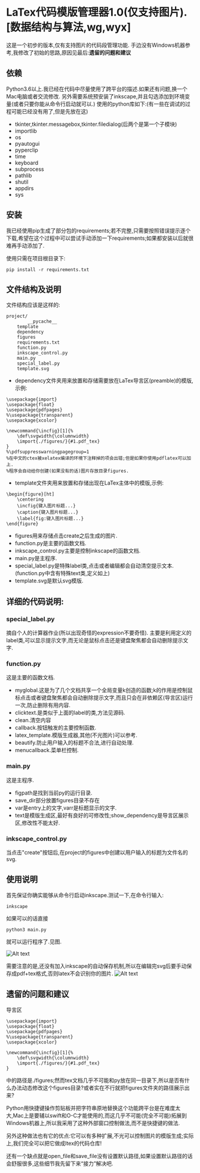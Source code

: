 # LaTex代码模版管理器1.0(仅支持图片).[数据结构与算法,wg,wyx]

这是一个初步的版本,仅有支持图片的代码段管理功能.
手边没有Windows机器参考,我修改了初始的思路,原因见最后:**‌遗留的问题和建议**

## 依赖

Python3.6以上.我已经在代码中尽量使用了跨平台的描述.如果还有问题,换一个Mac电脑或者交流修改.
另外需要系统预安装了inkscape,并且勾选添加到环境变量(或者只要你能从命令行启动就可以.)
使用的python库如下:(有一些在调试的过程可能已经没有用了,但是先放在这)

* tkinter,tkinter.messagebox,tkinter.filedialog(后两个是第一个子模块)
* importlib
* os
* pyautogui
* pyperclip
* time
* keyboard
* subprocess
* pathlib
* shutil
* appdirs
* sys

## 安装

我已经使用pip生成了部分包的requirements;若不完整,只需要按照错误提示逐个下载,希望在这个过程中可以尝试手动添加一下requirements;如果都安装以后就很难再手动添加了.

使用只需在项目根目录下:
```
pip install -r requirements.txt
```


## 文件结构及说明

文件结构应该是这样的:
```
project/
		__pycache__
    template
    dependency
    figures
    requirements.txt
    function.py
    inkscape_control.py
    main.py
    special_label.py
    template.svg
```
* dependency文件夹用来放置和存储需要放在LaTex导言区(preamble)的模版,示例:

```
\usepackage{import}
\usepackage{float}
\usepackage{pdfpages}
%\usepackage{transparent}
\usepackage{xcolor}

\newcommand{\incfig}[1]{%
    \def\svgwidth{\columnwidth}
    \import{./figures/}{#1.pdf_tex}
}
%\pdfsuppresswarningpagegroup=1
%在中文的ctex被xelatex编译的环境下注释掉的项会出错;但是如果你使用pdflatex可以加上.
%程序会自动给你创建(如果没有的话)图片存放目录figures.
```
* template文件夹用来放置和存储出现在LaTex主体中的模版,示例:
```
\begin{figure}[ht]
    \centering
    \incfig{键入图片标题...}
    \caption{键入图片标题...}
    \label{fig:键入图片标题...}
\end{figure}
```
* figures用来存储点击create之后生成的图片.
* function.py是主要的函数文档.
* inkscape_control.py主要是控制inkscape的函数文档.
* main.py是主程序.
* special_label.py是特殊label类,点击或者编辑都会自动清空提示文本.(function.py中含有特殊text类,定义如上)
* template.svg是默认svg模版.


## 详细的代码说明:

### special_label.py

摘自个人的计算器作业(所以出现奇怪的expression不要奇怪).
主要是利用定义的label类,可以显示提示文字,而无论是鼠标点击还是键盘聚焦都会自动删除提示文字.

### function.py

这是主要的函数文档.

* myglobal.这是为了几个文档共享一个全局变量k创造的函数;k的作用是控制鼠标点击或者键盘聚焦都会自动删除提示文字,而且只会在非依赖区(导言区)运行一次,防止删除有用内容.
* clicktext.是类似于上面的label的类,方法见源码.
* clean.清空内容
* callback.按钮触发的主要控制函数.
* latex_template.模版生成器,其他(不光图片)可以参考.
* beautify.防止用户输入的标题不合法,进行自动处理.
* menucallback.菜单栏控制.
### main.py
这是主程序.

* figpath是找到当前py的运行目录.
* save_dir部分放置figures目录不存在
* var是entry上的文字,varr是标题显示的文字.
* text是模版生成区,最好有良好的可修改性;show_dependency是导言区展示区,修改性不能太好.

### inkscape_control.py

当点击"create"按钮后,在project的figures中创建以用户输入的标题为文件名的svg.

## 使用说明

首先保证你确实能够从命令行启动inkscape.测试一下,在命令行输入:
```
inkscape 
```
如果可以的话直接
```
python3 main.py
```
就可以运行程序了.见图.

![Alt text](/screenshots/manual.png)

需要注意的是,还没有加入inkscape的自动保存机制,所以在编辑完svg后要手动保存成pdf+tex格式,否则latex不会识别你的图片. 
![Alt text](/screenshots/save_manual.png)

## 遗留的问题和建议

导言区

```
\usepackage{import}
\usepackage{float}
\usepackage{pdfpages}
%\usepackage{transparent}
\usepackage{xcolor}

\newcommand{\incfig}[1]{%
    \def\svgwidth{\columnwidth}
    \import{./figures/}{#1.pdf_tex}
}
```

中的路径是./figures;然而tex文档几乎不可能和py放在同一目录下,所以是否有什么办法动态修改这个figures目录?或者实在不行就把figures文件夹的路径展示出来?

Python用快捷键操作剪贴板并把字符串原地替换这个功能跨平台是在难度太大,Mac上是要辅以swift和O-C才能使用的,而这几乎不可能(完全不可能)拓展到Windows机器上,所以我采用了这种外部窗口控制做法,而不是快捷键的做法.

另外这种做法也有它的优点:它可以有多种扩展,不光可以控制图片的模版生成;实际上,我们完全可以把它做成ltex的代码仓库!

还有一个缺点就是open_file和save_file没有设置默认路径,如果设置默认路径的话会舒服很多,这些细节我先留下来“接力”解决吧.
